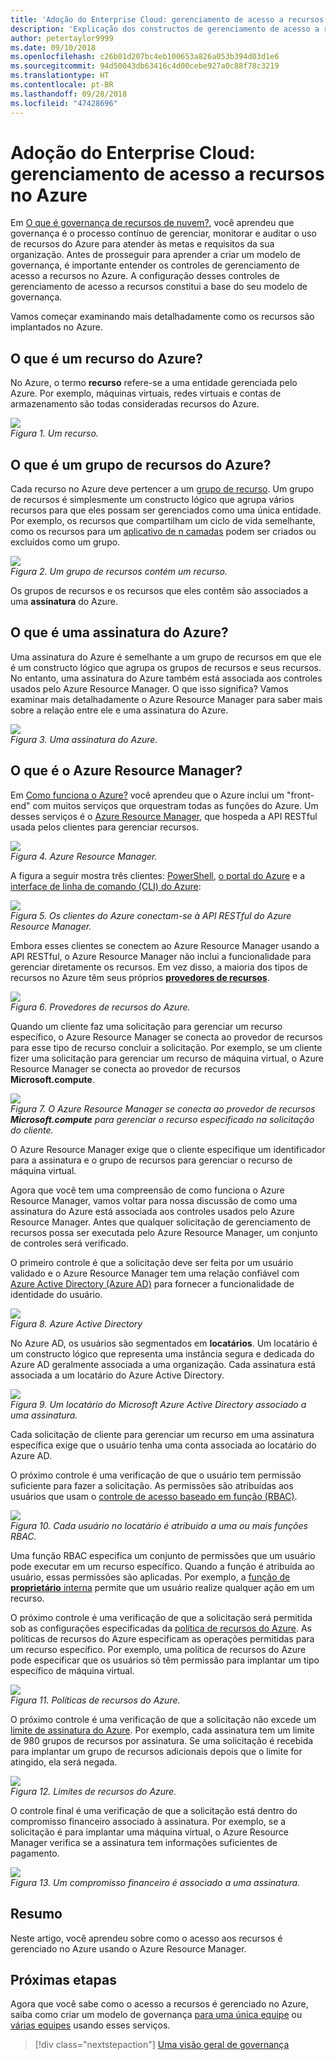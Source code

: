 ```yaml
---
title: 'Adoção do Enterprise Cloud: gerenciamento de acesso a recursos no Azure'
description: 'Explicação dos constructos de gerenciamento de acesso a recursos no Azure: Azure Resource Manager, assinaturas, grupos de recursos e recursos'
author: petertaylor9999
ms.date: 09/10/2018
ms.openlocfilehash: c26b01d207bc4eb100653a826a053b394d03d1e6
ms.sourcegitcommit: 94d50043db63416c4d00cebe927a0c88f78c3219
ms.translationtype: HT
ms.contentlocale: pt-BR
ms.lasthandoff: 09/28/2018
ms.locfileid: "47428696"
---
```

# <a name="enterprise-cloud-adoption-resource-access-management-in-azure"></a>Adoção do Enterprise Cloud: gerenciamento de acesso a recursos no Azure

Em [O que é governança de recursos de nuvem?](what-is-governance.md), você aprendeu que governança é o processo contínuo de gerenciar, monitorar e auditar o uso de recursos do Azure para atender às metas e requisitos da sua organização. Antes de prosseguir para aprender a criar um modelo de governança, é importante entender os controles de gerenciamento de acesso a recursos no Azure. A configuração desses controles de gerenciamento de acesso a recursos constitui a base do seu modelo de governança.

Vamos começar examinando mais detalhadamente como os recursos são implantados no Azure. 

## <a name="what-is-an-azure-resource"></a>O que é um recurso do Azure?

No Azure, o termo **recurso** refere-se a uma entidade gerenciada pelo Azure. Por exemplo, máquinas virtuais, redes virtuais e contas de armazenamento são todas consideradas recursos do Azure.

![](../_images/governance-1-9.png)   
*Figura 1. Um recurso.*

## <a name="what-is-an-azure-resource-group"></a>O que é um grupo de recursos do Azure?

Cada recurso no Azure deve pertencer a um [grupo de recurso](/azure/azure-resource-manager/resource-group-overview#resource-groups). Um grupo de recursos é simplesmente um constructo lógico que agrupa vários recursos para que eles possam ser gerenciados como uma única entidade. Por exemplo, os recursos que compartilham um ciclo de vida semelhante, como os recursos para um [aplicativo de n camadas](/azure/architecture/guide/architecture-styles/n-tier) podem ser criados ou excluídos como um grupo. 

![](../_images/governance-1-10.png)   
*Figura 2. Um grupo de recursos contém um recurso.* 

Os grupos de recursos e os recursos que eles contêm são associados a uma **assinatura** do Azure. 

## <a name="what-is-an-azure-subscription"></a>O que é uma assinatura do Azure?

Uma assinatura do Azure é semelhante a um grupo de recursos em que ele é um constructo lógico que agrupa os grupos de recursos e seus recursos. No entanto, uma assinatura do Azure também está associada aos controles usados pelo Azure Resource Manager. O que isso significa? Vamos examinar mais detalhadamente o Azure Resource Manager para saber mais sobre a relação entre ele e uma assinatura do Azure.

![](../_images/governance-1-11.png)   
*Figura 3. Uma assinatura do Azure.*

## <a name="what-is-azure-resource-manager"></a>O que é o Azure Resource Manager?

Em [Como funciona o Azure?](what-is-azure.md) você aprendeu que o Azure inclui um "front-end" com muitos serviços que orquestram todas as funções do Azure. Um desses serviços é o [Azure Resource Manager](/azure/azure-resource-manager/), que hospeda a API RESTful usada pelos clientes para gerenciar recursos. 

![](../_images/governance-1-12.png)   
*Figura 4. Azure Resource Manager.*

A figura a seguir mostra três clientes: [PowerShell](/powershell/azure/overview), [o portal do Azure](https://portal.azure.com) e a [interface de linha de comando (CLI) do Azure](/cli/azure):

![](../_images/governance-1-13.png)   
*Figura 5. Os clientes do Azure conectam-se à API RESTful do Azure Resource Manager.*

Embora esses clientes se conectem ao Azure Resource Manager usando a API RESTful, o Azure Resource Manager não inclui a funcionalidade para gerenciar diretamente os recursos. Em vez disso, a maioria dos tipos de recursos no Azure têm seus próprios [ **provedores de recursos**](/azure/azure-resource-manager/resource-group-overview#terminology). 

![](../_images/governance-1-14.png)   
*Figura 6. Provedores de recursos do Azure.*

Quando um cliente faz uma solicitação para gerenciar um recurso específico, o Azure Resource Manager se conecta ao provedor de recursos para esse tipo de recurso concluir a solicitação. Por exemplo, se um cliente fizer uma solicitação para gerenciar um recurso de máquina virtual, o Azure Resource Manager se conecta ao provedor de recursos **Microsoft.compute**. 

![](../_images/governance-1-15.png)   
*Figura 7. O Azure Resource Manager se conecta ao provedor de recursos **Microsoft.compute** para gerenciar o recurso especificado na solicitação do cliente.*

O Azure Resource Manager exige que o cliente especifique um identificador para a assinatura e o grupo de recursos para gerenciar o recurso de máquina virtual. 

Agora que você tem uma compreensão de como funciona o Azure Resource Manager, vamos voltar para nossa discussão de como uma assinatura do Azure está associada aos controles usados pelo Azure Resource Manager. Antes que qualquer solicitação de gerenciamento de recursos possa ser executada pelo Azure Resource Manager, um conjunto de controles será verificado. 

O primeiro controle é que a solicitação deve ser feita por um usuário validado e o Azure Resource Manager tem uma relação confiável com [Azure Active Directory (Azure AD)](/azure/active-directory/) para fornecer a funcionalidade de identidade do usuário.

![](../_images/governance-1-16.png)   
*Figura 8. Azure Active Directory*

No Azure AD, os usuários são segmentados em **locatários**. Um locatário é um constructo lógico que representa uma instância segura e dedicada do Azure AD geralmente associada a uma organização. Cada assinatura está associada a um locatário do Azure Active Directory.

![](../_images/governance-1-17.png)   
*Figura 9. Um locatário do Microsoft Azure Active Directory associado a uma assinatura.*

Cada solicitação de cliente para gerenciar um recurso em uma assinatura específica exige que o usuário tenha uma conta associada ao locatário do Azure AD. 

O próximo controle é uma verificação de que o usuário tem permissão suficiente para fazer a solicitação. As permissões são atribuídas aos usuários que usam o [controle de acesso baseado em função (RBAC)](/azure/role-based-access-control/).

![](../_images/governance-1-18.png)   
*Figura 10. Cada usuário no locatário é atribuído a uma ou mais funções RBAC.*

Uma função RBAC especifica um conjunto de permissões que um usuário pode executar em um recurso específico. Quando a função é atribuída ao usuário, essas permissões são aplicadas. Por exemplo, a [função de **proprietário** interna](/azure/role-based-access-control/built-in-roles#owner) permite que um usuário realize qualquer ação em um recurso.

O próximo controle é uma verificação de que a solicitação será permitida sob as configurações especificadas da [política de recursos do Azure](/azure/governance/policy/). As políticas de recursos do Azure especificam as operações permitidas para um recurso específico. Por exemplo, uma política de recursos do Azure pode especificar que os usuários só têm permissão para implantar um tipo específico de máquina virtual.

![](../_images/governance-1-19.png)   
*Figura 11. Políticas de recursos do Azure.*

O próximo controle é uma verificação de que a solicitação não excede um [limite de assinatura do Azure](/azure/azure-subscription-service-limits). Por exemplo, cada assinatura tem um limite de 980 grupos de recursos por assinatura. Se uma solicitação é recebida para implantar um grupo de recursos adicionais depois que o limite for atingido, ela será negada.

![](../_images/governance-1-20.png)   
*Figura 12. Limites de recursos do Azure.* 

O controle final é uma verificação de que a solicitação está dentro do compromisso financeiro associado à assinatura. Por exemplo, se a solicitação é para implantar uma máquina virtual, o Azure Resource Manager verifica se a assinatura tem informações suficientes de pagamento.

![](../_images/governance-1-21.png)   
*Figura 13. Um compromisso financeiro é associado a uma assinatura.*

## <a name="summary"></a>Resumo

Neste artigo, você aprendeu sobre como o acesso aos recursos é gerenciado no Azure usando o Azure Resource Manager.

## <a name="next-steps"></a>Próximas etapas

Agora que você sabe como o acesso a recursos é gerenciado no Azure, saiba como criar um modelo de governança [para uma única equipe](../governance/governance-single-team.md) ou [várias equipes](../governance/governance-multiple-teams.md) usando esses serviços.

> [!div class="nextstepaction"]
> [Uma visão geral de governança](../governance/overview.md)
